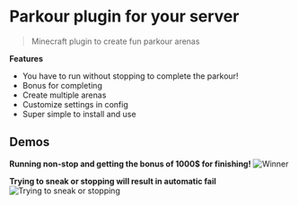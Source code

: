 # Parkour plugin for your server
 > Minecraft plugin to create fun parkour arenas
 
 **Features**
 
 - You have to run without stopping to complete the parkour!
 - Bonus for completing
 - Create multiple arenas
 - Customize settings in config
 - Super simple to install and use
 
 
 
 ## Demos
 
 **Running non-stop and getting the bonus of 1000$ for finishing!**
 ![Winner](success.gif)
 
 **Trying to sneak or stopping will result in automatic fail**
 ![Trying to sneak or stopping](fail.gif)
